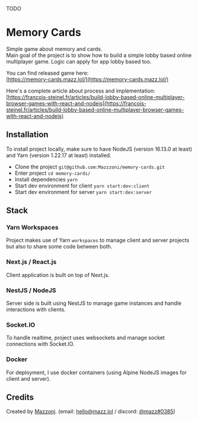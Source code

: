 TODO

# Memory Cards

Simple game about memory and cards.  
Main goal of the project is to show how to build a simple lobby based online multiplayer game. Logic can apply for app lobby based too.

You can find released game here:  
[https://memory-cards.mazz.lol/](https://memory-cards.mazz.lol/)

Here's a complete article about process and implementation:  
[https://francois-steinel.fr/articles/build-lobby-based-online-multiplayer-browser-games-with-react-and-nodejs](https://francois-steinel.fr/articles/build-lobby-based-online-multiplayer-browser-games-with-react-and-nodejs)

## Installation

To install project locally, make sure to have NodeJS (version 16.13.0 at least) and Yarn (version 1.22.17 at least) installed.

* Clone the project `git@github.com:Mazzzoni/memory-cards.git`
* Enter project `cd memory-cards/`
* Install dependencies `yarn`
* Start dev environment for client `yarn start:dev:client`
* Start dev environment for server `yarn start:dev:server`

## Stack

### Yarn Workspaces

Project makes use of Yarn `workspaces` to manage client and server projects but also to share some code between both.

### Next.js / React.js

Client application is built on top of Next.js.

### NestJS / NodeJS

Server side is built using NestJS to manage game instances and handle interactions with clients.

### Socket.IO

To handle realtime, project uses websockets and manage socket connections with Socket.IO.

### Docker

For deployment, I use docker containers (using Alpine NodeJS images for client and server).

## Credits

Created by [Mazzoni](https://github.com/Mazzzoni). (email: [hello@mazz.lol](mailto:hello@mazz.lol) / discord: [@mazz#0385](https://discordapp.com/users/370123066594033668))